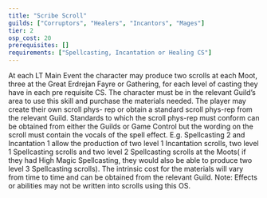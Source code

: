 ```yaml
---
title: "Scribe Scroll"
guilds: ["Corruptors", "Healers", "Incantors", "Mages"]
tier: 2
osp_cost: 20
prerequisites: []
requirements: ["Spellcasting, Incantation or Healing CS"]
---
```

At each LT Main Event the character may produce two scrolls at each Moot, three at the Great Erdrejan Fayre or Gathering, for each level of casting they have in each pre requisite CS. The character must be in the relevant Guild’s area to use this skill and purchase the materials needed. The player may create their own scroll phys- rep or obtain a standard scroll phys-rep from the relevant Guild. Standards to which the scroll phys-rep must conform can be obtained from either the Guilds or Game Control but the wording on the scroll must contain the vocals of the spell effect. E.g. Spellcasting 2 and Incantation 1 allow the production of two level 1 Incantation scrolls, two level 1 Spellcasting scrolls and two level 2 Spellcasting scrolls at the Moots( if they had High Magic Spellcasting, they would also be able to produce two level 3 Spellcasting scrolls). The intrinsic cost for the materials will vary from time to time and can be obtained from the relevant Guild. Note: Effects or abilities may not be written into scrolls using this OS.